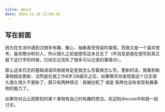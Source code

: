 ```yaml
---
title: about
date: 2024-11-18 22:04:24
---
```


## 写在前面

因为在生活中遇到过很多有趣、暖心、抽象甚至怪诞的事情，而我又是一个喜欢思考，喜欢瞎分析的人，所以很久之前就想写这本日志了（坏消息是我在想写到真正敲下这行字的时候，已经忘记流失了很多可以记录的事情😢）。

那么这本日志的基础语调风格就肯定是我怎么写着爽怎么写，更新的话，我看到新事物就会更新，当然是在我工作&学习&娱乐之后，如果哪天你发现我这个日志很久很久很久不更新了，那只有两种情况：我被创死了 或是 我再也没有发现有趣事物的能力了。

如果你对云云观察到的某个事物有自己的有趣的想法，欢迎到discuss中和我一起讨论。

